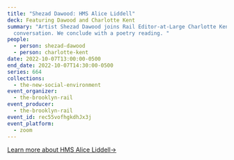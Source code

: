 ```yaml
---
title: "Shezad Dawood: HMS Alice Liddell"
deck: Featuring Dawood and Charlotte Kent
summary: "Artist Shezad Dawood joins Rail Editor-at-Large Charlotte Kent for a
  conversation. We conclude with a poetry reading. "
people:
  - person: shezad-dawood
  - person: charlotte-kent
date: 2022-10-07T13:00:00-0500
end_date: 2022-10-07T14:30:00-0500
series: 664
collections:
  - the-new-social-environment
event_organizer:
  - the-brooklyn-rail
event_producer:
  - the-brooklyn-rail
event_id: rec55vofhgkdhJx3j
event_platform:
  - zoom
---
```

[Learn more about HMS Alice Liddell→](https://stpancras.com/news-events/launched-hms-alice-liddell)